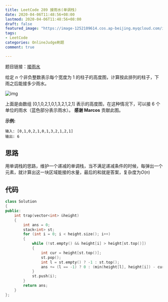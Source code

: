 ```yaml
---
title: LeetCode 289 接雨水(单调栈)
date: 2020-04-06T11:48:56+08:00
lastmod: 2020-04-06T11:48:56+08:00
draft: false
featured_image: "https://image-1252109614.cos.ap-beijing.myqcloud.com/img/20210508221015.png"
tags:
- LeetCode
categories: OnlineJudge刷题
comment: true

---
```


题目链接：[接雨水](https://leetcode-cn.com/problems/trapping-rain-water/)

给定 *n* 个非负整数表示每个宽度为 1 的柱子的高度图，计算按此排列的柱子，下雨之后能接多少雨水。

![img](https://assets.leetcode-cn.com/aliyun-lc-upload/uploads/2018/10/22/rainwatertrap.png)

上面是由数组 [0,1,0,2,1,0,1,3,2,1,2,1] 表示的高度图，在这种情况下，可以接 6 个单位的雨水（蓝色部分表示雨水）。 **感谢 Marcos** 贡献此图。

**示例:**

```
输入: [0,1,0,2,1,0,1,3,2,1,2,1]
输出: 6
```

## 思路

用单调栈的思路，维护一个递减的单调栈，当不满足递减条件的时候，每弹出一个元素，就计算出这一块区域能接的水量，最后的和就是答案，复杂度为$O(n)$

## 代码

```cpp
class Solution
{
public:
    int trap(vector<int> &height)
    {
        int ans = 0;
        stack<int> st;
        for (int i = 0; i < height.size(); i++)
        {
            while (!st.empty() && height[i] > height[st.top()])
            {
                int cur = height[st.top()];
                st.pop();
                int l = st.empty() ? -1 : st.top();
                ans += (l == -1) ? 0 : (min(height[l], height[i]) - cur) * (i - l - 1);
            }
            st.push(i);
        }
        return ans;
    }
};
```


